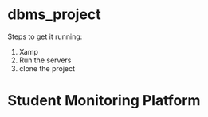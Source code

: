 # dbms_project
Steps to get it running:
1. Xamp
2. Run the servers
3. clone the project

# Student Monitoring Platform
